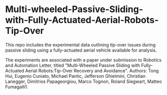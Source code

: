 # Multi-wheeled-Passive-Sliding-with-Fully-Actuated-Aerial-Robots-Tip-Over

This repo includes the experimental data outlining tip-over issues during passive sliding using a fully-actuated aerial vehicle available for analysis.

The experiments are associated with a paper under submission to Robotics and Automation Letter, titled "Multi-Wheeled Passive Sliding with Fully-Actuated Aerial Robots:Tip-Over Recovery and Avoidance".
Authors:
Tong Hui, Eugenio Cuniato, Michael Pantic, Jefferson Ghielmini, Christian Lanegger, Dimitrios Papageorgiou, Marco Tognon, Roland Siegwart, Matteo Fumagalli1.
